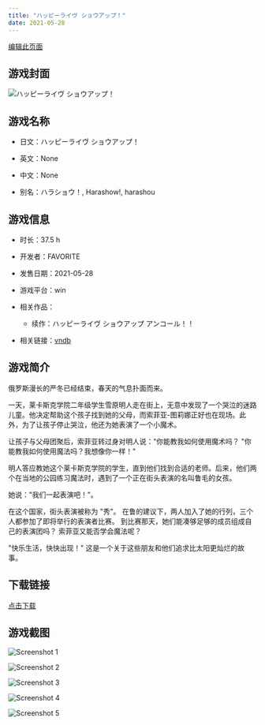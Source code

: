 ```yaml
---
title: "ハッピーライヴ ショウアップ！"
date: 2021-05-28
---
```

[编辑此页面](https://github.com/ACG-3/ADV3-source/blob/main/source/_posts/games/%E3%83%8F%E3%83%83%E3%83%94%E3%83%BC%E3%83%A9%E3%82%A4%E3%83%B4%20%E3%82%B7%E3%83%A7%E3%82%A6%E3%82%A2%E3%83%83%E3%83%97%EF%BC%81.md)

## 游戏封面

![ハッピーライヴ ショウアップ！](https%3A//pan.timero.xyz/onedrive/img_lib_001/%E3%83%8F%E3%83%83%E3%83%94%E3%83%BC%E3%83%A9%E3%82%A4%E3%83%B4%20%E3%82%B7%E3%83%A7%E3%82%A6%E3%82%A2%E3%83%83%E3%83%97%EF%BC%81_cover.avif)


## 游戏名称

- 日文：ハッピーライヴ ショウアップ！
- 英文：None
- 中文：None

- 别名：ハラショウ！, Harashow!, harashou


## 游戏信息

- 时长：37.5 h
- 开发者：FAVORITE
- 发售日期：2021-05-28
- 游戏平台：win
- 相关作品：
   - 续作：ハッピーライヴ ショウアップ アンコール！！

- 相关链接：[vndb](https://vndb.org/v29884)


## 游戏简介

俄罗斯漫长的严冬已经结束，春天的气息扑面而来。

一天，莱卡斯克学院二年级学生雪原明人走在街上，无意中发现了一个哭泣的迷路儿童。他决定帮助这个孩子找到她的父母，而索菲亚-图莉娜正好也在现场。此外，为了让孩子停止哭泣，他还为她表演了一个小魔术。

让孩子与父母团聚后，索菲亚转过身对明人说："你能教我如何使用魔术吗？
"你能教我如何使用魔法吗？我想像你一样！"

明人答应教她这个莱卡斯克学院的学生，直到他们找到合适的老师。后来，他们两个在当地的公园练习魔法时，遇到了一个正在街头表演的名叫鲁毛的女孩。

她说："我们一起表演吧！"。

在这个国家，街头表演被称为 "秀"。
在鲁的建议下，两人加入了她的行列，三个人都参加了即将举行的表演者比赛。
到比赛那天，她们能凑够足够的成员组成自己的表演团吗？
索菲亚又能否学会魔法呢？

"快乐生活，快快出现！"
这是一个关于这些朋友和他们追求比太阳更灿烂的故事。


## 下载链接

[点击下载](https://pan.timero.xyz/onedrive/adv_lib_001/%E3%83%8F%E3%83%83%E3%83%94%E3%83%BC%E3%83%A9%E3%82%A4%E3%83%B4%20%E3%82%B7%E3%83%A7%E3%82%A6%E3%82%A2%E3%83%83%E3%83%97%EF%BC%81)


## 游戏截图


![Screenshot 1](https%3A//pan.timero.xyz/onedrive/img_lib_001/%E3%83%8F%E3%83%83%E3%83%94%E3%83%BC%E3%83%A9%E3%82%A4%E3%83%B4%20%E3%82%B7%E3%83%A7%E3%82%A6%E3%82%A2%E3%83%83%E3%83%97%EF%BC%81_Screenshot_1.avif)

![Screenshot 2](https%3A//pan.timero.xyz/onedrive/img_lib_001/%E3%83%8F%E3%83%83%E3%83%94%E3%83%BC%E3%83%A9%E3%82%A4%E3%83%B4%20%E3%82%B7%E3%83%A7%E3%82%A6%E3%82%A2%E3%83%83%E3%83%97%EF%BC%81_Screenshot_2.avif)

![Screenshot 3](https%3A//pan.timero.xyz/onedrive/img_lib_001/%E3%83%8F%E3%83%83%E3%83%94%E3%83%BC%E3%83%A9%E3%82%A4%E3%83%B4%20%E3%82%B7%E3%83%A7%E3%82%A6%E3%82%A2%E3%83%83%E3%83%97%EF%BC%81_Screenshot_3.avif)

![Screenshot 4](https%3A//pan.timero.xyz/onedrive/img_lib_001/%E3%83%8F%E3%83%83%E3%83%94%E3%83%BC%E3%83%A9%E3%82%A4%E3%83%B4%20%E3%82%B7%E3%83%A7%E3%82%A6%E3%82%A2%E3%83%83%E3%83%97%EF%BC%81_Screenshot_4.avif)

![Screenshot 5](https%3A//pan.timero.xyz/onedrive/img_lib_001/%E3%83%8F%E3%83%83%E3%83%94%E3%83%BC%E3%83%A9%E3%82%A4%E3%83%B4%20%E3%82%B7%E3%83%A7%E3%82%A6%E3%82%A2%E3%83%83%E3%83%97%EF%BC%81_Screenshot_5.avif)

